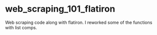 # web_scraping_101_flatiron
Web scraping code along with flatiron. I reworked some of the functions with list comps. 
